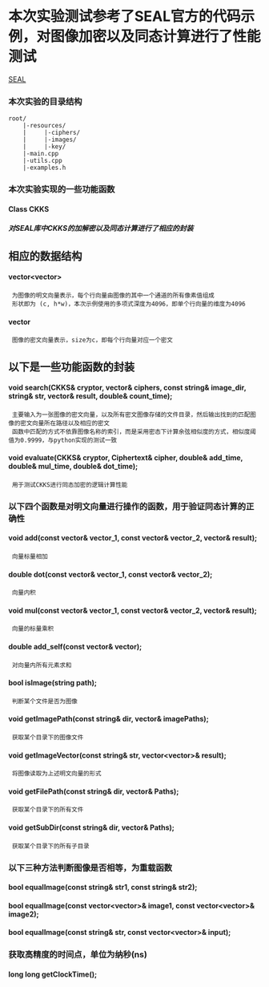 # 本次实验测试参考了SEAL官方的代码示例，对图像加密以及同态计算进行了性能测试
[SEAL](https://github.com/microsoft/SEAL)
### 本次实验的目录结构
    root/   
        |-resources/    
        |     |-ciphers/  
        |     |-images/   
        |     |-key/  
        |-main.cpp  
        |-utils.cpp 
        |-examples.h    


### 本次实验实现的一些功能函数
#### Class CKKS
##### 对SEAL库中CKKS的加解密以及同态计算进行了相应的封装
## 相应的数据结构
#### vector<vector<double>>
     为图像的明文向量表示，每个行向量由图像的其中一个通道的所有像素值组成 
     形状即为 (c, h*w)，本次示例使用的多项式深度为4096，即单个行向量的维度为4096
#### vector<Ciphertext> 
     图像的密文向量表示，size为c，即每个行向量对应一个密文
## 以下是一些功能函数的封装
#### void search(CKKS& cryptor, vector<Ciphertext>& ciphers, const string& image_dir, string& str, vector<Ciphertext>& result, double& count_time);
     主要输入为一张图像的密文向量，以及所有密文图像存储的文件目录，然后输出找到的匹配图像的密文向量所在路径以及相应的密文
     函数中匹配的方式不依靠图像名称的索引，而是采用密态下计算余弦相似度的方式，相似度阈值为0.9999，与python实现的测试一致
#### void evaluate(CKKS& cryptor, Ciphertext& cipher, double& add_time, double& mul_time, double& dot_time);
     用于测试CKKS进行同态加密的逻辑计算性能
### 以下四个函数是对明文向量进行操作的函数，用于验证同态计算的正确性
#### void add(const vector<double>& vector_1, const vector<double>& vector_2, vector<double>& result);
     向量标量相加
#### double dot(const vector<double>& vector_1, const vector<double>& vector_2);
     向量内积
#### void mul(const vector<double>& vector_1, const vector<double>& vector_2, vector<double>& result);
     向量的标量乘积
#### double add_self(const vector<double>& vector);
     对向量内所有元素求和 
    
    

#### bool isImage(string path);
     判断某个文件是否为图像
#### void getImagePath(const string& dir, vector<string>& imagePaths);
     获取某个目录下的图像文件
#### void getImageVector(const string& str, vector<vector<double>>& result);
     将图像读取为上述明文向量的形式
#### void getFilePath(const string& dir, vector<string>& Paths);
     获取某个目录下的所有文件
#### void getSubDir(const string& dir, vector<string>& Paths);
     获取某个目录下的所有子目录
    
### 以下三种方法判断图像是否相等，为重载函数
#### bool equalImage(const string& str1, const string& str2);
#### bool equalImage(const vector<vector<double>>& image1, const vector<vector<double>>& image2);
#### bool equalImage(const string& str, const vector<vector<double>>& input);
### 获取高精度的时间点，单位为纳秒(ns)
#### long long getClockTime();